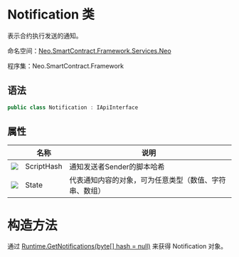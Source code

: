 # Notification 类

表示合约执行发送的通知。

命名空间：[Neo.SmartContract.Framework.Services.Neo](../neo.md)

程序集：Neo.SmartContract.Framework

## 语法

```c#
public class Notification : IApiInterface
```

## 属性

|                                          | 名称                                       | 说明                         |
| ---------------------------------------- | ---------------------------------------- | -------------------------- |
| ![](https://i-msdn.sec.s-msft.com/dynimg/IC74937.jpeg) | ScriptHash | 通知发送者Sender的脚本哈希    |
| ![](https://i-msdn.sec.s-msft.com/dynimg/IC74937.jpeg) | State          |   代表通知内容的对象，可为任意类型（数值、字符串、数组）               |

# 构造方法

通过 [Runtime.GetNotifications(byte[] hash = null)](Runtime/GetNotifications.md) 来获得 Notification 对象。
